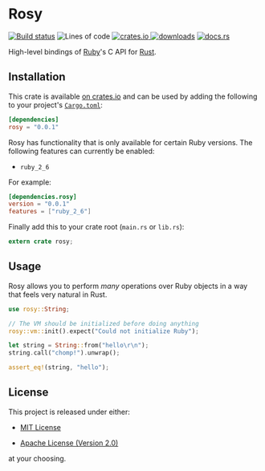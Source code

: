 # Rosy

[![Build status][travis-badge]][travis]
![Lines of code][loc-badge]
[![crates.io][crate-badge] ![downloads][dl-badge]][crate]
[![docs.rs][docs-badge]][docs]

High-level bindings of [Ruby]'s C API for [Rust].

## Installation

This crate is available [on crates.io][crate] and can be used by adding the
following to your project's [`Cargo.toml`]:

```toml
[dependencies]
rosy = "0.0.1"
```

Rosy has functionality that is only available for certain Ruby versions. The
following features can currently be enabled:

- `ruby_2_6`

For example:

```toml
[dependencies.rosy]
version = "0.0.1"
features = ["ruby_2_6"]
```

Finally add this to your crate root (`main.rs` or `lib.rs`):

```rust
extern crate rosy;
```

## Usage

Rosy allows you to perform _many_ operations over Ruby objects in a way that
feels very natural in Rust.

```rust
use rosy::String;

// The VM should be initialized before doing anything
rosy::vm::init().expect("Could not initialize Ruby");

let string = String::from("hello\r\n");
string.call("chomp!").unwrap();

assert_eq!(string, "hello");
```

## License

This project is released under either:

- [MIT License](https://github.com/nvzqz/rosy/blob/master/LICENSE-MIT)

- [Apache License (Version 2.0)](https://github.com/nvzqz/rosy/blob/master/LICENSE-APACHE)

at your choosing.

[Ruby]:         https://www.ruby-lang.org
[Rust]:         https://www.rust-lang.org
[`Cargo.toml`]: https://doc.rust-lang.org/cargo/reference/manifest.html

[travis]:       https://travis-ci.com/oceanpkg/rosy
[travis-badge]: https://travis-ci.com/oceanpkg/rosy.svg?branch=master
[loc-badge]:    https://tokei.rs/b1/github/oceanpkg/rosy?category=code
[crate]:        https://crates.io/crates/rosy
[crate-badge]:  https://img.shields.io/crates/v/rosy.svg
[dl-badge]:     https://img.shields.io/crates/d/rosy.svg
[docs]:         https://docs.rs/rosy
[docs-badge]:   https://docs.rs/rosy/badge.svg
